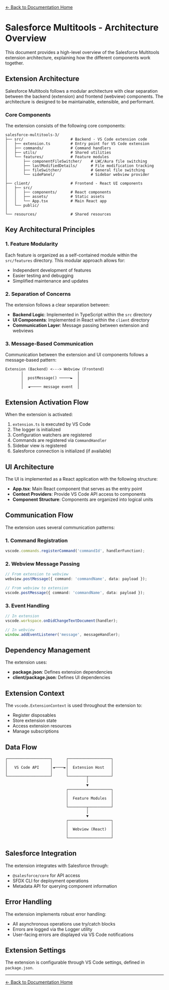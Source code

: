 [← Back to Documentation Home](../index.md)

# Salesforce Multitools - Architecture Overview

This document provides a high-level overview of the Salesforce Multitools extension architecture, explaining how the different components work together.

## Extension Architecture

Salesforce Multitools follows a modular architecture with clear separation between the backend (extension) and frontend (webview) components. The architecture is designed to be maintainable, extensible, and performant.

### Core Components

The extension consists of the following core components:

```
salesforce-multitools-3/
├── src/                     # Backend - VS Code extension code
│   ├── extension.ts         # Entry point for VS Code extension
│   ├── commands/            # Command handlers
│   ├── utils/               # Shared utilities
│   └── features/            # Feature modules
│       ├── componentFileSwitcher/    # LWC/Aura file switching
│       ├── lastModifiedDetails/      # File modification tracking
│       ├── fileSwitcher/             # General file switching
│       └── sidePanel/                # Sidebar webview provider
│
├── client/                  # Frontend - React UI components
│   ├── src/
│   │   ├── components/      # React components
│   │   ├── assets/          # Static assets
│   │   └── App.tsx          # Main React app
│   └── public/
│
└── resources/               # Shared resources
```

## Key Architectural Principles

### 1. Feature Modularity

Each feature is organized as a self-contained module within the `src/features` directory. This modular approach allows for:

- Independent development of features
- Easier testing and debugging
- Simplified maintenance and updates

### 2. Separation of Concerns

The extension follows a clear separation between:

- **Backend Logic**: Implemented in TypeScript within the `src` directory
- **UI Components**: Implemented in React within the `client` directory
- **Communication Layer**: Message passing between extension and webviews

### 3. Message-Based Communication

Communication between the extension and UI components follows a message-based pattern:

```
Extension (Backend) <---> Webview (Frontend)
       │                        │
       │  postMessage() ─────►  │
       │                        │
       │  ◄───── message event  │
```

## Extension Activation Flow

When the extension is activated:

1. `extension.ts` is executed by VS Code
2. The logger is initialized
3. Configuration watchers are registered
4. Commands are registered via `CommandHandler`
5. Sidebar view is registered
6. Salesforce connection is initialized (if available)

## UI Architecture

The UI is implemented as a React application with the following structure:

- **App.tsx**: Main React component that serves as the entry point
- **Context Providers**: Provide VS Code API access to components
- **Component Structure**: Components are organized into logical units

## Communication Flow

The extension uses several communication patterns:

### 1. Command Registration

```typescript
vscode.commands.registerCommand('commandId', handlerFunction);
```

### 2. Webview Message Passing

```typescript
// From extension to webview
webview.postMessage({ command: 'commandName', data: payload });

// From webview to extension
vscode.postMessage({ command: 'commandName', data: payload });
```

### 3. Event Handling

```typescript
// In extension
vscode.workspace.onDidChangeTextDocument(handler);

// In webview
window.addEventListener('message', messageHandler);
```

## Dependency Management

The extension uses:

- **package.json**: Defines extension dependencies
- **client/package.json**: Defines UI dependencies

## Extension Context

The `vscode.ExtensionContext` is used throughout the extension to:

- Register disposables
- Store extension state
- Access extension resources
- Manage subscriptions

## Data Flow

```
┌───────────────────┐      ┌───────────────────┐
│                   │      │                   │
│   VS Code API     │◄────►│  Extension Host   │
│                   │      │                   │
└───────────────────┘      └────────┬──────────┘
                                    │
                                    ▼
                           ┌───────────────────┐
                           │                   │
                           │  Feature Modules  │
                           │                   │
                           └────────┬──────────┘
                                    │
                                    ▼
                           ┌───────────────────┐
                           │                   │
                           │  Webview (React)  │
                           │                   │
                           └───────────────────┘
```

## Salesforce Integration

The extension integrates with Salesforce through:

- `@salesforce/core` for API access
- SFDX CLI for deployment operations
- Metadata API for querying component information

## Error Handling

The extension implements robust error handling:

- All asynchronous operations use try/catch blocks
- Errors are logged via the Logger utility
- User-facing errors are displayed via VS Code notifications

## Extension Settings

The extension is configurable through VS Code settings, defined in `package.json`.

---

[← Back to Documentation Home](../index.md)
